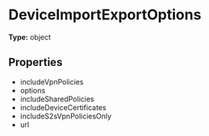 # DeviceImportExportOptions


**Type:** object

## Properties
* includeVpnPolicies
* options
* includeSharedPolicies
* includeDeviceCertificates
* includeS2sVpnPoliciesOnly
* url
